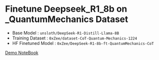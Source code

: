 # Finetune Deepseek_R1_8b on _QuantumMechanics Dataset
- Base Model : `unsloth/DeepSeek-R1-Distill-Llama-8B`
- Training Dataset : `0xZee/dataset-CoT-Quantum-Mechanics-1224`
- HF Finetuned Model : `0xZee/DeepSeek-R1-8b-ft-QuantumMechanics-CoT`

[Demo NoteBook](finetune_deepseek_R1_8b_QuantumMechanics.ipynb)
